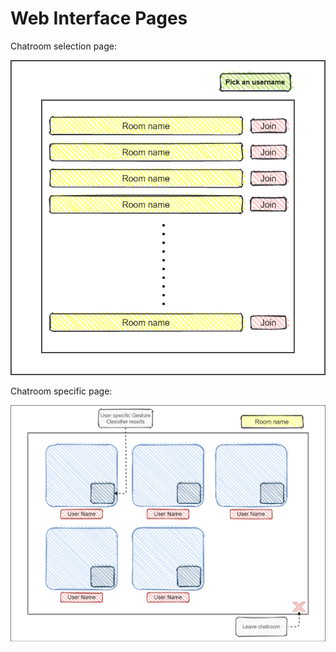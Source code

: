 Web Interface Pages
===================
Chatroom selection page:

![image](chatrooms.png)

Chatroom specific page:

![image](chatroom.png)
